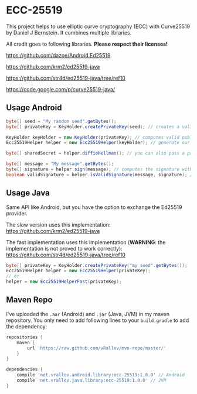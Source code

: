 ECC-25519
=========

This project helps to use elliptic curve cryptography (ECC) with Curve25519 by Daniel J Bernstein. It combines multiple libraries.

All credit goes to following libraries. **Please respect their licenses!**

https://github.com/dazoe/Android.Ed25519

https://github.com/krm2/ed25519-java

https://github.com/str4d/ed25519-java/tree/ref10

https://code.google.com/p/curve25519-java/

Usage Android
-------------

```java
byte[] seed = "My random seed".getBytes();
byte[] privateKey = KeyHolder.createPrivateKey(seed); // creates a valid private key (seed hashed with SHA-256) 

KeyHolder keyHolder = new KeyHolder(privateKey); // computes valid public keys
Ecc25519Helper helper = new Ecc25519Helper(keyHolder); // generate our helper class 

byte[] sharedSecret = helper.diffieHellman(); // you can also pass a private and public key

byte[] message = "My message".getBytes();
byte[] signature = helper.sign(message); // computes the signature with the private key
boolean validSignature = helper.isValidSignature(message, signature); // checks the message with the public key from keyHolder instance
```

Usage Java
----------

Same API like Android, but you have the option to exchange the Ed25519 provider.

The slow version uses this implementation: https://github.com/krm2/ed25519-java

The fast implementation uses this implementation (**WARNING**: the implementation is not proved to work correctly): https://github.com/str4d/ed25519-java/tree/ref10

```java
byte[] privateKey = KeyHolder.createPrivateKey("my seed".getBytes());
Ecc25519Helper helper = new Ecc25519Helper(privateKey);
// or
helper = new Ecc25519HelperFast(privateKey);
```

Maven Repo
----------

I've uploaded the `.aar` (Android) and `.jar` (Java, JVM) in my maven repository. You only need to add following lines to your `build.gradle` to add the dependency:
```groovy
repositories {
    maven {
        url 'https://raw.github.com/vRallev/mvn-repo/master/'
    }
}

dependencies {
    compile 'net.vrallev.android.library:ecc-25519:1.0.0' // Android
    compile 'net.vrallev.java.library:ecc-25519:1.0.0' // JVM
}
```
